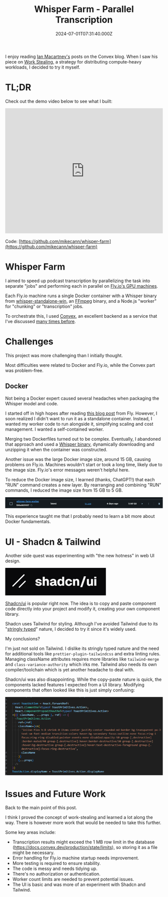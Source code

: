 ﻿---
coverImage: ./header.webp
date: "2024-07-01T07:31:40.000Z"
tags:
  - ai
  - code
  - convex
  - flyio
  - whisper
  - audio
  - tailwind
  - typescript
  - bun
  - shadcnui
title: Whisper Farm - Parallel Transcription
---

I enjoy reading [Ian Macartney's](https://stack.convex.dev/author/ian-macartney) posts on the Convex blog. When I saw his piece on [Work Stealing](https://stack.convex.dev/work-stealing), a strategy for distributing compute-heavy workloads, I decided to try it myself.

# TL;DR

Check out the demo video below to see what I built:

<iframe width="100%" height="400" src="https://www.youtube.com/embed/sovYE3sWszY" frameborder="0" allow="accelerometer; autoplay; clipboard-write; encrypted-media; gyroscope; picture-in-picture" allowfullscreen></iframe>

Code: [https://github.com/mikecann/whisper-farm](https://github.com/mikecann/whisper-farm)

# Whisper Farm

I aimed to speed up podcast transcription by parallelizing the task into separate "jobs" and performing each in parallel on [Fly.io's GPU machines](https://fly.io/gpu).

Each Fly.io machine runs a single Docker container with a Whisper binary from [whisper-standalone-win](https://github.com/Purfview/whisper-standalone-win), an [FFmpeg](https://github.com/kribblo/node-ffmpeg-installer) binary, and a Node.js "worker" for "chunking" or "transcription" jobs.

To orchestrate this, I used [Convex](https://convex.dev), an excellent backend as a service that I've discussed [many times before](https://mikecann.blog/tags/convex).

# Challenges

This project was more challenging than I initially thought.

Most difficulties were related to Docker and Fly.io, while the Convex part was problem-free.

## Docker

Not being a Docker expert caused several headaches when packaging the Whisper model and code.

I started off in high hopes after reading [this blog post](https://fly.io/blog/transcribing-on-fly-gpu-machines/) from Fly. However, I soon realized I didn't want to run it as a standalone container. Instead, I wanted my worker code to run alongside it, simplifying scaling and cost management. I wanted a self-contained worker.

Merging two Dockerfiles turned out to be complex. Eventually, I abandoned that approach and used a [Whisper binary](https://github.com/Purfview/whisper-standalone-win), dynamically downloading and unzipping it when the container was constructed.

Another issue was the large Docker image size, around 15 GB, causing problems on Fly.io. Machines wouldn't start or took a long time, likely due to the image size. Fly.io's error messages weren't helpful here.

To reduce the Docker image size, I learned (thanks, ChatGPT!) that each "RUN" command creates a new layer. By rearranging and combining "RUN" commands, I reduced the image size from 15 GB to 5 GB.

![](./dockerimagesize.webp)

This experience taught me that I probably need to learn a bit more about Docker fundamentals.

# UI - Shadcn & Tailwind

Another side quest was experimenting with "the new hotness" in web UI design.

![](./shadcnui.webp)

[Shadcn/ui](https://ui.shadcn.com/) is popular right now. The idea is to copy and paste component code directly into your project and modify it, creating your own component library.

Shadcn uses Tailwind for styling. Although I've avoided Tailwind due to its "[stringly typed](https://wiki.c2.com/?StringlyTyped)" nature, I decided to try it since it's widely used.

My conclusions?

I'm just not sold on Tailwind. I dislike its stringly typed nature and the need for additional tools like `prettier-plugin-tailwindcss` and extra linting rules. Managing className attributes requires more libraries like `tailwind-merge` and `class-variance-authority` which irks me. Tailwind also needs its own compiler/toolchain which is yet another headache to deal with.

Shadcn/ui was also disappointing. While the copy-paste nature is quick, the components lacked features I expected from a UI library. Modifying components that often looked like this is just simply confusing:

![](./tailwind.png)

# Issues and Future Work

Back to the main point of this post.

I think I proved the concept of work-stealing and learned a lot along the way. There is however more work that would be needed to take this further.

Some key areas include:

- Transcription results might exceed the 1 MB row limit in the database (https://docs.convex.dev/production/state/limits), so storing it as a file might be necessary.
- Error handling for Fly.io machine startup needs improvement.
- More testing is required to ensure stability.
- The code is messy and needs tidying up.
- There's no authorization or authentication.
- Worker count limits are needed to prevent potential issues.
- The UI is basic and was more of an experiment with Shadcn and Tailwind.
